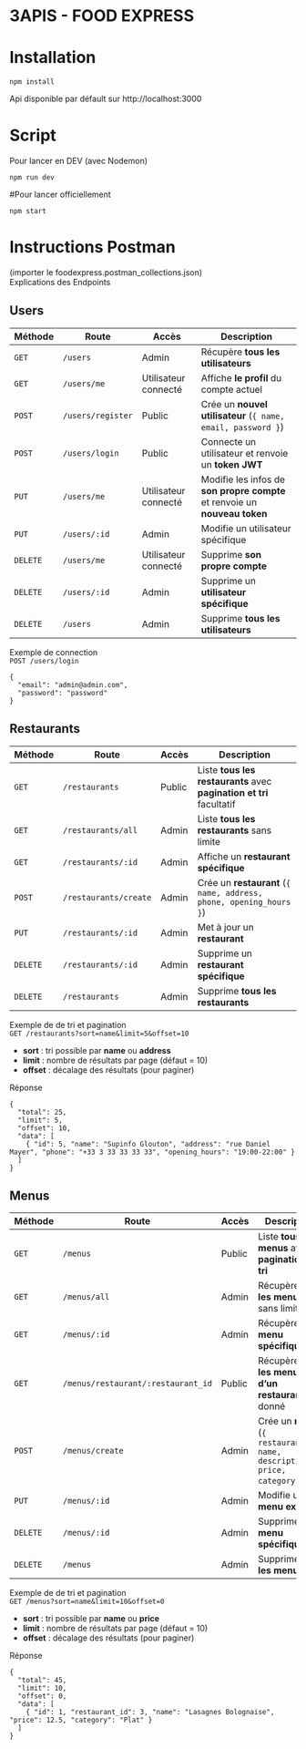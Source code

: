 # 3APIS - FOOD EXPRESS 
# Installation 
```
npm install
```
Api disponible par défault sur http://localhost:3000 
# Script
Pour lancer en DEV (avec Nodemon)
```
npm run dev
```
#Pour lancer officiellement 
```
npm start
```
# Instructions Postman
(importer le foodexpress.postman_collections.json)<br>
Explications des Endpoints
## Users
| Méthode  | Route             | Accès                | Description                                                                |
| -------- | ----------------- | -------------------- | -------------------------------------------------------------------------- |
| `GET`    | `/users`          | Admin                | Récupère **tous les utilisateurs**                                         |
| `GET`    | `/users/me`       | Utilisateur connecté | Affiche **le profil** du compte actuel                                     |
| `POST`   | `/users/register` | Public               | Crée un **nouvel utilisateur** (`{ name, email, password }`)               |
| `POST`   | `/users/login`    | Public               | Connecte un utilisateur et renvoie un **token JWT**                        |
| `PUT`    | `/users/me`       | Utilisateur connecté | Modifie les infos de **son propre compte** et renvoie un **nouveau token** |
| `PUT`    | `/users/:id`      | Admin                | Modifie un utilisateur spécifique                                          |
| `DELETE` | `/users/me`       | Utilisateur connecté | Supprime **son propre compte**                                             |
| `DELETE` | `/users/:id`      | Admin                | Supprime un **utilisateur spécifique**                                     |
| `DELETE` | `/users`          | Admin                | Supprime **tous les utilisateurs**                                         |

Exemple de connection <br>
`POST /users/login`<br>
```
{
  "email": "admin@admin.com",
  "password": "password"
}
```

## Restaurants
| Méthode  | Route                 | Accès  | Description                                                          |
| -------- | --------------------- | ------ | -------------------------------------------------------------------- |
| `GET`    | `/restaurants`        | Public | Liste **tous les restaurants** avec **pagination et tri** facultatif |
| `GET`    | `/restaurants/all`    | Admin  | Liste **tous les restaurants** sans limite                           |
| `GET`    | `/restaurants/:id`    | Admin  | Affiche un **restaurant spécifique**                                 |
| `POST`   | `/restaurants/create` | Admin  | Crée un **restaurant** (`{ name, address, phone, opening_hours }`)   |
| `PUT`    | `/restaurants/:id`    | Admin  | Met à jour un **restaurant**                                         |
| `DELETE` | `/restaurants/:id`    | Admin  | Supprime un **restaurant spécifique**                                |
| `DELETE` | `/restaurants`        | Admin  | Supprime **tous les restaurants**                                    |

Exemple de de tri et pagination <br>
`GET /restaurants?sort=name&limit=5&offset=10`<br>
- **sort** : tri possible par **name** ou **address**
- **limit** : nombre de résultats par page (défaut = 10)
- **offset** : décalage des résultats (pour paginer)

Réponse
```
{
  "total": 25,
  "limit": 5,
  "offset": 10,
  "data": [
    { "id": 5, "name": "Supinfo Glouton", "address": "rue Daniel Mayer", "phone": "+33 3 33 33 33 33", "opening_hours": "19:00-22:00" }
  ]
}
```
## Menus
| Méthode  | Route                              | Accès  | Description                                                                |
| -------- | ---------------------------------- | ------ | -------------------------------------------------------------------------- |
| `GET`    | `/menus`                           | Public | Liste **tous les menus** avec **pagination et tri**                        |
| `GET`    | `/menus/all`                       | Admin  | Récupère **tous les menus** sans limite                                    |
| `GET`    | `/menus/:id`                       | Admin  | Récupère un **menu spécifique**                                            |
| `GET`    | `/menus/restaurant/:restaurant_id` | Public | Récupère **tous les menus d’un restaurant** donné                          |
| `POST`   | `/menus/create`                    | Admin  | Crée un **menu** (`{ restaurant_id, name, description, price, category }`) |
| `PUT`    | `/menus/:id`                       | Admin  | Modifie un **menu existant**                                               |
| `DELETE` | `/menus/:id`                       | Admin  | Supprime un **menu spécifique**                                            |
| `DELETE` | `/menus`                           | Admin  | Supprime **tous les menus**                                                |

Exemple de de tri et pagination <br>
`GET /menus?sort=name&limit=10&offset=0`<br>
- **sort** : tri possible par **name** ou **price**
- **limit** : nombre de résultats par page (défaut = 10)
- **offset** : décalage des résultats (pour paginer)

Réponse
```
{
  "total": 45,
  "limit": 10,
  "offset": 0,
  "data": [
    { "id": 1, "restaurant_id": 3, "name": "Lasagnes Bolognaise", "price": 12.5, "category": "Plat" }
  ]
}
```

